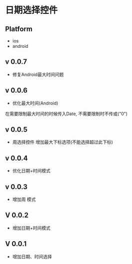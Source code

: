 # 日期选择控件

## Platform

- ios
- android

## v 0.0.7

- 修复Android最大时间问题

## v 0.0.6

- 优化最大时间(Android)

在需要限制最大时间的时候传入Date, 不需要限制时不传或("0")

## v 0.0.5

- 周选择控件 增加最大下标选项(不能选择超过此下标)

## v 0.0.4

- 优化日期+时间模式

## v 0.0.3

- 增加周 模式

## V 0.0.2

- 增加日期+时间模式

## V 0.0.1 

- 增加日期、时间选择

